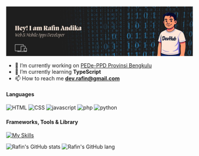 ![Rafin Andika](img/header.jpg)

- 🔭 I’m currently working on [PEDe-PPD Provinsi Bengkulu](https://pede-ppd.bengkuluprov.go.id/)
- 🌱 I’m currently learning **TypeScript**
- 📫 How to reach me **dev.rafin@gmail.com**

#### Languages

![HTML](https://img.shields.io/badge/HTML5-E34F26?style=for-the-badge&logo=html5&logoColor=white) ![CSS](https://img.shields.io/badge/CSS3-1572B6?style=for-the-badge&logo=css3&logoColor=white) ![javascript](https://img.shields.io/badge/JavaScript-323330?style=for-the-badge&logo=javascript&logoColor=F7DF1E) ![php](https://img.shields.io/badge/PHP-777BB4?style=for-the-badge&logo=php&logoColor=white) ![python](https://img.shields.io/badge/Python-FFD43B?style=for-the-badge&logo=python&logoColor=blue)

###

#### Frameworks, Tools & Library

[![My Skills](https://skillicons.dev/icons?i=django,vite,react,flutter,laravel,bootstrap,tailwind,express,graphql,nextjs,nodejs,docker,nginx,aws,prisma)](https://skillicons.dev)

![Rafin's GitHub stats](https://github-readme-stats.vercel.app/api?username=rafinandika&show_icons=true&theme=transparent&hide=prs,) ![Rafin's GitHub lang](https://github-readme-stats.vercel.app/api/top-langs?username=rafinandika&show_icons=true&locale=en&layout=compact)
